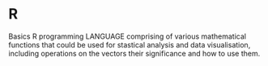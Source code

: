 # R
Basics R programming LANGUAGE comprising of various mathematical functions that could be used for stastical analysis and data visualisation, including operations on the vectors their significance and how to use them.

